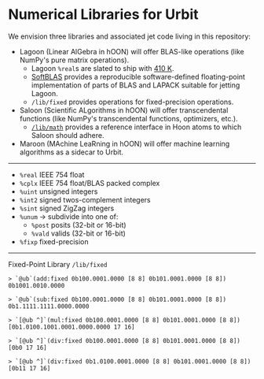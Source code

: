 #   Numerical Libraries for Urbit

We envision three libraries and associated jet code living in this repository:

- Lagoon (Linear AlGebra in hOON) will offer BLAS-like operations (like NumPy's pure matrix operations).
  - Lagoon `%real`s are slated to ship with [410 K](https://github.com/urbit/UIPs/pull/45).
  - [SoftBLAS](https://github.com/urbit/SoftBLAS) provides a reproducible software-defined floating-point implementation of parts of BLAS and LAPACK suitable for jetting Lagoon.
  - `/lib/fixed` provides operations for fixed-precision operations.
- Saloon (Scientific ALgorithms in hOON) will offer transcendental functions (like NumPy's transcendental functions, optimizers, etc.).
  - [`/lib/math`](https://github.com/sigilante/libmath) provides a reference interface in Hoon atoms to which Saloon should adhere.
- Maroon (MAchine LeaRning in hOON) will offer machine learning algorithms as a sidecar to Urbit.

---

- `%real` IEEE 754 float
- `%cplx` IEEE 754 float/BLAS packed complex
- `%uint` unsigned integers
- `%int2` signed twos-complement integers
- `%sint` signed ZigZag integers
- `%unum` → subdivide into one of:
  - `%post` posits (32-bit or 16-bit)
  - `%vald` valids (32-bit or 16-bit)
- `%fixp` fixed-precision

---

Fixed-Point Library `/lib/fixed`

```
> `@ub`(add:fixed 0b100.0001.0000 [8 8] 0b101.0001.0000 [8 8])
0b1001.0010.0000

> `@ub`(sub:fixed 0b100.0001.0000 [8 8] 0b101.0001.0000 [8 8])
0b1.1111.1111.0000.0000

> `[@ub ^]`(mul:fixed 0b100.0001.0000 [8 8] 0b101.0001.0000 [8 8])
[0b1.0100.1001.0001.0000.0000 17 16]

> `[@ub ^]`(div:fixed 0b100.0001.0000 [8 8] 0b101.0001.0000 [8 8])
[0b0 17 16]

> `[@ub ^]`(div:fixed 0b1.0100.0001.0000 [8 8] 0b101.0001.0000 [8 8])
[0b11 17 16]
```
